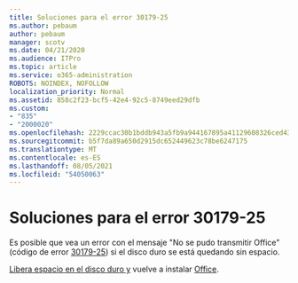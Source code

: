 ```yaml
---
title: Soluciones para el error 30179-25
ms.author: pebaum
author: pebaum
manager: scotv
ms.date: 04/21/2020
ms.audience: ITPro
ms.topic: article
ms.service: o365-administration
ROBOTS: NOINDEX, NOFOLLOW
localization_priority: Normal
ms.assetid: 858c2f23-bcf5-42e4-92c5-8749eed29dfb
ms.custom:
- "835"
- "2000020"
ms.openlocfilehash: 2229ccac30b1bddb943a5fb9a944167895a41129608326ced437231166920610
ms.sourcegitcommit: b5f7da89a650d2915dc652449623c78be6247175
ms.translationtype: MT
ms.contentlocale: es-ES
ms.lasthandoff: 08/05/2021
ms.locfileid: "54050063"
---
```

# <a name="solutions-for-error-30179-25"></a>Soluciones para el error 30179-25

Es posible que vea un error con el mensaje "No se pudo transmitir Office" (código de error [30179-25](https://support.office.com/article/e40d3c7d-98f6-4284-94a0-882beaa44593?wt.mc_id=Alchemy_ClientDIA)) si el disco duro se está quedando sin espacio.
  
[Libera espacio en el disco duro y](https://support.microsoft.com/help/12425/windows-10-free-up-drive-space) vuelve a instalar [Office](https://portal.office.com/OLS/MySoftware.aspx).
  